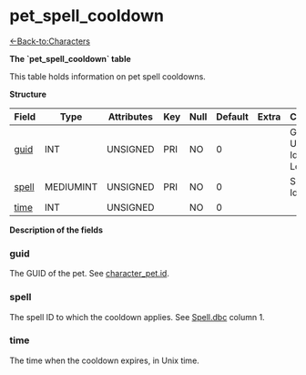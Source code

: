 # pet\_spell\_cooldown

[<-Back-to:Characters](database-characters.md)

**The \`pet\_spell\_cooldown\` table**

This table holds information on pet spell cooldowns.

**Structure**

| Field      | Type      | Attributes | Key | Null | Default | Extra | Comment                            |
| ---------- | --------- | ---------- | --- | ---- | ------- | ----- | ---------------------------------- |
| [guid][1]  | INT       | UNSIGNED   | PRI | NO   | 0       |       | Global Unique Identifier, Low part |
| [spell][2] | MEDIUMINT | UNSIGNED   | PRI | NO   | 0       |       | Spell Identifier                   |
| [time][3]  | INT       | UNSIGNED   |     | NO   | 0       |       |                                    |

[1]: #guid
[2]: #spell
[3]: #time

**Description of the fields**

### guid

The GUID of the pet. See [character\_pet.id](character_pet#id).

### spell

The spell ID to which the cooldown applies. See [Spell.dbc](spell) column 1.

### time

The time when the cooldown expires, in Unix time.